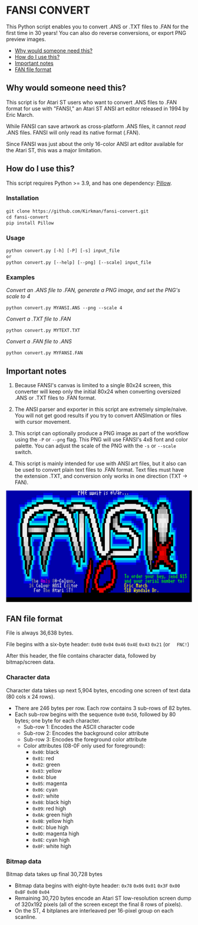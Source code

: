 FANSI CONVERT
=============

This Python script enables you to convert .ANS or .TXT files to .FAN for the first time in 30 years! You can also do reverse conversions, or export PNG preview images.

* [Why would someone need this?](#why-would-someone-need-this)
* [How do I use this?](#how-do-i-use-this)
* [Important notes](#important-notes)
* [FAN file format](#fan-file-format)


Why would someone need this?
----------------------------

This script is for Atari ST users who want to convert .ANS files to .FAN format for use with "FANSI," an Atari ST ANSI art editor released in 1994 by Eric March.

While FANSI can save artwork as cross-platform .ANS files, it cannot _read_ .ANS files. FANSI will only read its native format (.FAN). 

Since FANSI was just about the only 16-color ANSI art editor available for the Atari ST, this was a major limitation.


How do I use this?
------------------

This script requires Python >= 3.9, and has one dependency: [Pillow](https://pillow.readthedocs.io/en/stable/index.html).

### Installation
```
git clone https://github.com/Kirkman/fansi-convert.git
cd fansi-convert
pip install Pillow
```

### Usage
```
python convert.py [-h] [-P] [-s] input_file
or
python convert.py [--help] [--png] [--scale] input_file
```

### Examples

_Convert an .ANS file to .FAN, generate a PNG image, and set the PNG's scale to 4_
```
python convert.py MYANSI.ANS --png --scale 4
```

_Convert a .TXT file to .FAN_
```
python convert.py MYTEXT.TXT
```

_Convert a .FAN file to .ANS_
```
python convert.py MYFANSI.FAN
```


Important notes
---------------

1. Because FANSI's canvas is limited to a single 80x24 screen, this converter will keep only the initial 80x24 when converting oversized .ANS or .TXT files to .FAN format.

2. The ANSI parser and exporter in this script are extremely simple/naive. You will not get good results if you try to convert ANSImation or files with cursor movement.

3. This script can optionally produce a PNG image as part of the workflow using the `-P` or `--png` flag. This PNG will use FANSI's 4x8 font and color palette. You can adjust the scale of the PNG with the `-s` or `--scale` switch.

4. This script is mainly intended for use with ANSI art files, but it also can be used to convert plain text files to .FAN format. Text files must have the extension .TXT, and conversion only works in one direction (TXT -> FAN).


![Old advertisement for the Atari ST program "FANSI"](https://raw.githubusercontent.com/Kirkman/fansi-convert/master/FANSI.PNG)


FAN file format
---------------

File is always 36,638 bytes. 

File begins with a six-byte header: `0x00` `0x04` `0x46` `0x4E` `0x43` `0x21` (or `  FNC!`)

After this header, the file contains character data, followed by bitmap/screen data.

### Character data

Character data takes up next 5,904 bytes, encoding one screen of text data (80 cols x 24 rows).

* There are 246 bytes per row. Each row contains 3 sub-rows of 82 bytes.
* Each sub-row begins with the sequence `0x00` `0x50`, followed by 80 bytes; one byte for each character.
	+ Sub-row 1: Encodes the ASCII character code
	+ Sub-row 2: Encodes the background color attribute
	+ Sub-row 3: Encodes the foreground color attribute
	+ Color attributes (08-0F only used for foreground):
		- `0x00`: black
		- `0x01`: red
		- `0x02`: green
		- `0x03`: yellow
		- `0x04`: blue
		- `0x05`: magenta
		- `0x06`: cyan
		- `0x07`: white
		- `0x08`: black high
		- `0x09`: red high
		- `0x0A`: green high
		- `0x0B`: yellow high
		- `0x0C`: blue high
		- `0x0D`: magenta high
		- `0x0E`: cyan high
		- `0x0F`: white high

### Bitmap data

Bitmap data takes up final 30,728 bytes

+ Bitmap data begins with eight-byte header: `0x78` `0x06` `0x01` `0x3F` `0x00` `0xBF` `0x00` `0x04`
+ Remaining 30,720 bytes encode an Atari ST low-resolution screen dump of 320x192 pixels (all of the screen except the final 8 rows of pixels). 
+ On the ST, 4 bitplanes are interleaved per 16-pixel group on each scanline.
